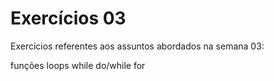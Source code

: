# Exercícios 03

Exercícios referentes aos assuntos abordados na semana 03:

funções
loops
while
do/while
for
